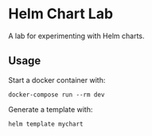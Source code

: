 # Helm Chart Lab

A lab for experimenting with Helm charts.

## Usage

Start a docker container with:

```shell
docker-compose run --rm dev
```

Generate a template with:

```shell
helm template mychart
```
